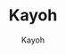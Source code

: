 ---
layout: author
title: "Kayoh"
meta: "Owner"
categories: authors
image: https://i.imgur.com/DIZAg6c.png
author: Kayoh
comments: true
twitter: https://twitter.com/Kayy0h
about: "I've been playing Duel Links since April of last year, introduced to it by a pleb named Andlu. 
Prior to that, I only ever played the TCG casually with friends back in middle school, so I was familiar with the game rules and many cards. Got used to the game quickly. 
I'd say the main reason I stuck with this game, despite it being so fucking expensive to keep up with, is because of the DLM community and the friends I've made here. 

A brief Irl intro: I'm 22 years old, Canadian, and currently attending University. I'm a chill dude so feel free to ask me any Duel Links related questions via Discord. 
I've got a vast amount of knowledge cuz I have no life playing this children's card game. "
accomplishments: "August King of the Hill. 12x KoG. Top 100 WCQ. Top 100 NA Nov KC Cup. Rank 7 NA Feb KC Cup. Day 2 MCS V/MCS VI. "
discord: "Kayoh#0928"
---